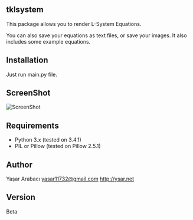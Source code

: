 tklsystem
---------

This package allows you to render L-System Equations.

You can also save your equations as text files, or save your images. It also includes some example equations.

Installation
------------
Just run main.py file.

ScreenShot
----------
![ScreenShot](http://i.imgur.com/KHkV5Uq.png)

Requirements
------------
 - Python 3.x (tested on 3.4.1)
 - PIL or Pillow     (tested on Pillow 2.5.1)

Author
------

Yaşar Arabacı <yasar11732@gmail.com> http://ysar.net

Version
-------

Beta